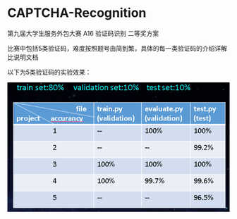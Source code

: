 # CAPTCHA-Recognition
第九届大学生服务外包大赛 A16 验证码识别 二等奖方案

比赛中包括5类验证码，难度按照题号由简到繁，具体的每一类验证码的介绍详解比说明文档

以下为5类验证码的实验效果：


![image](https://github.com/SaulZhang/CAPTCHA-Recognition/blob/master/images/acc.png)
